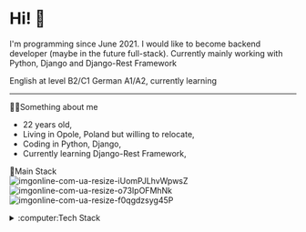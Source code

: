 # Hi! :wave:

I'm programming since June 2021. I would like to become backend developer (maybe in the future full-stack). Currently mainly working with Python, Django and Django-Rest Framework

English at level B2/C1
German A1/A2, currently learning
___
👷‍♂️Something about me
- 22 years old,
- Living in Opole, Poland but willing to relocate,
- Coding in Python, Django,
- Currently learning Django-Rest Framework,
  
🍁Main Stack  
![imgonline-com-ua-resize-iUomPJLhvWpwsZ](https://user-images.githubusercontent.com/89346176/209639692-5025eecd-c1c8-4ee3-aeff-308811cfb60d.jpg)
![imgonline-com-ua-resize-o73IpOFMhNk](https://user-images.githubusercontent.com/89346176/209639906-2d5c419e-1ca2-44a2-aa39-b06c079f251b.jpg)
![imgonline-com-ua-resize-f0qgdzsyg45P](https://user-images.githubusercontent.com/89346176/209639924-927268dd-b29f-4575-9014-7aaf575ba57e.jpg)

<details>
  <summary>:computer:Tech Stack</summary>
  Languages  
  ![Alt Text](https://github.com/MakaronToja2/MakaronToja2/blob/main/photos/imgonline-com-ua-resize-f0qgdzsyg45P.jpg)

